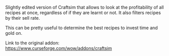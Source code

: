 Slightly edited version of Craftsim that allows to look at the profitability of all recipes at once, regardless of if they are learnt or not. It also filters recipes by their sell rate.

This can be pretty useful to determine the best recipes to invest time and gold on.

Link to the original addon:
https://www.curseforge.com/wow/addons/craftsim
